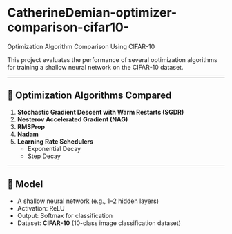 # CatherineDemian-optimizer-comparison-cifar10-

 Optimization Algorithm Comparison Using CIFAR-10

This project evaluates the performance of several optimization algorithms for training a shallow neural network on the CIFAR-10 dataset.

---

## 🧪 Optimization Algorithms Compared

1. **Stochastic Gradient Descent with Warm Restarts (SGDR)**
2. **Nesterov Accelerated Gradient (NAG)**
3. **RMSProp**
4. **Nadam**
5. **Learning Rate Schedulers**
   - Exponential Decay
   - Step Decay

---

## 🧠 Model

- A shallow neural network (e.g., 1–2 hidden layers)
- Activation: ReLU
- Output: Softmax for classification
- Dataset: **CIFAR-10** (10-class image classification dataset)
